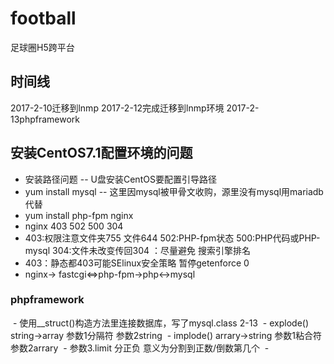 # football
足球圈H5跨平台

##  时间线
2017-2-10迁移到lnmp
2017-2-12完成迁移到lnmp环境
2017-2-13phpframework
## 安装CentOS7.1配置环境的问题
   -  安装路径问题
   -- U盘安装CentOS要配置引导路径
   -  yum install mysql
   -- 这里因mysql被甲骨文收购，源里没有mysql用mariadb代替
   - yum install php-fpm nginx
   - nginx 403 502 500 304
   - 403:权限注意文件夹755 文件644 502:PHP-fpm状态 500:PHP代码或PHP-mysql 304:文件未改变传回304 ：尽量避免 搜索引擎排名
   - 403：静态都403可能SElinux安全策略 暂停getenforce 0
   - nginx-> fastcgi<=>php-fpm->php<->mysql 

### phpframework
  - 使用__struct()构造方法里连接数据库，写了mysql.class 2-13
  - explode() string->array 参数1分隔符 参数2string
  - implode() arrary->string 参数1粘合符 参数2arrary
  - 参数3.limit 分正负 意义为分割到正数/倒数第几个
  - 
